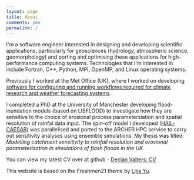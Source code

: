 ```yaml
---
layout: page
title: About
comments: yes
permalink: /
---
```


I'm a software engineer interested in designing and developing scientific applications, particularly for geosciences (hydrology, atmospheric science, geomorphology) and porting and optimising these applications for high-performance computing systems. Technologies that I'm interested in include Fortran, C++, Python, MPI, OpenMP, and Linux operating systems.

Previously I worked at the Met Office (UK), where I worked on developing [software for configuring and running workflows required for climate research and weather forecasting systems](http://www.metoffice.gov.uk/research/weather/weather-science-it/modelling-support).

I completed a PhD at the University of Manchester developing flood-inundation models (based on LISFLOOD) to investigate how they are sensitive to the choice of erosional process parametersiation and spatial resolution of rainfal data input. The spin-off model I developed ([HAIL-CAESAR](http://dvalts.io/HAIL-CAESAR/)) was parallelised and ported to the ARCHER HPC service to carry out sensitivity analyses using ensemble simulations. My thesis was titled: _Modelling catchment sensitivity to rainfall resolution and erosional parameterisation in simulations of flash floods in the UK._

You can view my latest CV over at github - [Declan Valters: CV](https://github.com/dvalters/CV/blob/master/DAV_sept17_long.pdf)

This website is based on the Freshmen21 theme by [Lijia Yu](http://yulijia.net/).
